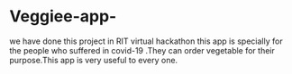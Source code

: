 # Veggiee-app-
we have done this project in RIT virtual hackathon this app is specially for the people who suffered in covid-19 .They can order vegetable for their purpose.This app is very useful to every one.
